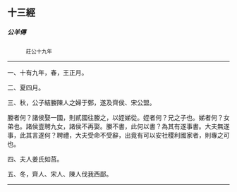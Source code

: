 

## 十三經

##### 公羊傳
　　　`莊公十九年`

* * *

一、十有九年，春，王正月。

二、夏四月。

三、秋，公子結媵陳人之婦于鄄，遂及齊侯、宋公盟。

媵者何？諸侯娶一國，則貳國往媵之，以姪娣從。姪者何？兄之子也。娣者何？女弟也。諸侯壹聘九女，諸侯不再娶。媵不書，此何以書？為其有遂事書。大夫無遂事，此其言遂何？聘禮，大夫受命不受辭，出竟有可以安社稷利國家者，則專之可也。

四、夫人姜氏如莒。

五、冬，齊人、宋人、陳人伐我西鄙。

* * *

